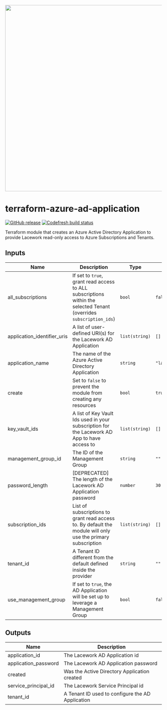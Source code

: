 <a href="https://lacework.com"><img src="https://techally-content.s3-us-west-1.amazonaws.com/public-content/lacework_logo_full.png" width="600"></a>

# terraform-azure-ad-application

[![GitHub release](https://img.shields.io/github/release/lacework/terraform-azure-ad-application.svg)](https://github.com/lacework/terraform-azure-ad-application/releases/)
[![Codefresh build status](https://g.codefresh.io/api/badges/pipeline/lacework/terraform-modules%2Ftest-compatibility?type=cf-1&key=eyJhbGciOiJIUzI1NiJ9.NWVmNTAxOGU4Y2FjOGQzYTkxYjg3ZDEx.RJ3DEzWmBXrJX7m38iExJ_ntGv4_Ip8VTa-an8gBwBo)](https://g.codefresh.io/pipelines/edit/new/builds?id=607e25e6728f5a6fba30431b&pipeline=test-compatibility&projects=terraform-modules&projectId=607db54b728f5a5f8930405d)

Terraform module that creates an Azure Active Directory Application to provide Lacework read-only access to Azure Subscriptions and Tenants.

## Inputs

| Name                        | Description                                                                                                        | Type           | Default                     | Required |
| --------------------------- | ------------------------------------------------------------------------------------------------------------------ | -------------- | --------------------------- | :------: |
| all_subscriptions           | If set to `true`, grant read access to ALL subscriptions within the selected Tenant (overrides `subscription_ids`) | `bool`         | `false`                     |    no    |
| application_identifier_uris | A list of user-defined URI(s) for the Lacework AD Application                                                      | `list(string)` | `[]`                        |    no    |
| application_name            | The name of the Azure Active Directory Application                                                                 | `string`       | `"lacework_security_audit"` |    no    |
| create                      | Set to `false` to prevent the module from creating any resources                                                   | `bool`         | `true`                      |    no    |
| key_vault_ids               | A list of Key Vault Ids used in your subscription for the Lacework AD App to have access to                        | `list(string)` | `[]`                        |    no    |
| management_group_id         | The ID of the Management Group                                                                                     | `string`       | `""`                        |    no    |
| password_length             | [DEPRECATED] The length of the Lacework AD Application password                                                    | `number`       | `30`                        |    no    |
| subscription_ids            | List of subscriptions to grant read access to. By default the module will only use the primary subscription        | `list(string)` | `[]`                        |    no    |
| tenant_id                   | A Tenant ID different from the default defined inside the provider                                                 | `string`       | `""`                        |    no    |
| use_management_group        | If set to `true`, the AD Application will be set up to leverage a Management Group                                 | `bool`         | `false`                     |    no    |

## Outputs

| Name                 | Description                                      |
| -------------------- | ------------------------------------------------ |
| application_id       | The Lacework AD Application id                   |
| application_password | The Lacework AD Application password             |
| created              | Was the Active Directory Application created     |
| service_principal_id | The Lacework Service Principal id                |
| tenant_id            | A Tenant ID used to configure the AD Application |
